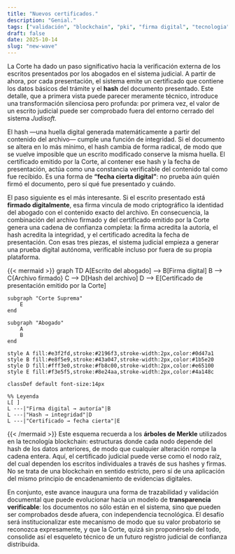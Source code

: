 ```yaml
---
title: "Nuevos certificados."
description: "Genial."
tags: ["validación", "blockchain", "pki", "firma digital", "tecnologia"]
draft: false
date: 2025-10-14
slug: "new-wave"
---
```


La Corte ha dado un paso significativo hacia la verificación externa de los escritos presentados por los abogados en el sistema judicial. A partir de ahora, por cada presentación, el sistema emite un certificado que contiene los datos básicos del trámite y el **hash** del documento presentado. Este detalle, que a primera vista puede parecer meramente técnico, introduce una transformación silenciosa pero profunda: por primera vez, el valor de un escrito judicial puede ser comprobado fuera del entorno cerrado del sistema *Judisoft*.

El hash —una huella digital generada matemáticamente a partir del contenido del archivo— cumple una función de integridad. Si el documento se altera en lo más mínimo, el hash cambia de forma radical, de modo que se vuelve imposible que un escrito modificado conserve la misma huella. El certificado emitido por la Corte, al contener ese hash y la fecha de presentación, actúa como una constancia verificable del contenido tal como fue recibido. Es una forma de **“fecha cierta digital”**: no prueba aún quién firmó el documento, pero sí qué fue presentado y cuándo.

El paso siguiente es el más interesante. Si el escrito presentado está **firmado digitalmente**, esa firma vincula de modo criptográfico la identidad del abogado con el contenido exacto del archivo. En consecuencia, la combinación del archivo firmado y del certificado emitido por la Corte genera una cadena de confianza completa: la firma acredita la autoría, el hash acredita la integridad, y el certificado acredita la fecha de presentación. Con esas tres piezas, el sistema judicial empieza a generar una prueba digital autónoma, verificable incluso por fuera de su propia plataforma.

{{< mermaid >}}
graph TD
    A[Escrito del abogado] --> B[Firma digital]
    B --> C{Archivo firmado}
    C --> D[Hash del archivo]
    D --> E[Certificado de presentación emitido por la Corte]
    
    subgraph "Corte Suprema"
        E
    end

    subgraph "Abogado"
        A
        B
    end

    style A fill:#e3f2fd,stroke:#2196f3,stroke-width:2px,color:#0d47a1
    style B fill:#e8f5e9,stroke:#43a047,stroke-width:2px,color:#1b5e20
    style D fill:#fff3e0,stroke:#fb8c00,stroke-width:2px,color:#e65100
    style E fill:#f3e5f5,stroke:#8e24aa,stroke-width:2px,color:#4a148c

    classDef default font-size:14px

    %% Leyenda
    L[ ]
    L ---|"Firma digital → autoría"|B
    L ---|"Hash → integridad"|D
    L ---|"Certificado → fecha cierta"|E
{{< /mermaid >}}
Este esquema recuerda a los **árboles de Merkle** utilizados en la tecnología blockchain: estructuras donde cada nodo depende del hash de los datos anteriores, de modo que cualquier alteración rompe la cadena entera. Aquí, el certificado judicial puede verse como el nodo raíz, del cual dependen los escritos individuales a través de sus hashes y firmas. No se trata de una blockchain en sentido estricto, pero sí de una aplicación del mismo principio de encadenamiento de evidencias digitales.

En conjunto, este avance inaugura una forma de trazabilidad y validación documental que puede evolucionar hacia un modelo de **transparencia verificable**: los documentos no sólo están en el sistema, sino que pueden ser comprobados desde afuera, con independencia tecnológica. El desafío será institucionalizar este mecanismo de modo que su valor probatorio se reconozca expresamente, y que la Corte, quizá sin proponérselo del todo, consolide así el esqueleto técnico de un futuro registro judicial de confianza distribuida.
